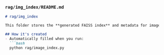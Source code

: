 ### `rag/img_index/README.md`
```markdown
# rag/img_index

This folder stores the **generated FAISS index** and metadata for image search.

## How it's created
- Automatically filled when you run:
  ```bash
  python rag/image_index.py